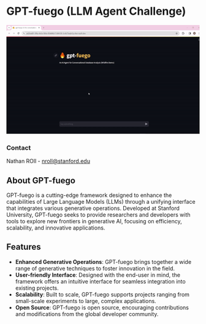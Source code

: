 # GPT-fuego (LLM Agent Challenge)

![GPT-fuego Demo](gpt-fuego-demo.gif)

### Contact
Nathan ROll - nroll@stanford.edu

## About GPT-fuego

GPT-fuego is a cutting-edge framework designed to enhance the capabilities of Large Language Models (LLMs) through a unifying interface that integrates various generative operations. Developed at Stanford University, GPT-fuego seeks to provide researchers and developers with tools to explore new frontiers in generative AI, focusing on efficiency, scalability, and innovative applications.

## Features

- **Enhanced Generative Operations**: GPT-fuego brings together a wide range of generative techniques to foster innovation in the field.
- **User-friendly Interface**: Designed with the end-user in mind, the framework offers an intuitive interface for seamless integration into existing projects.
- **Scalability**: Built to scale, GPT-fuego supports projects ranging from small-scale experiments to large, complex applications.
- **Open Source**: GPT-fuego is open source, encouraging contributions and modifications from the global developer community.
